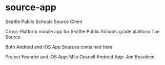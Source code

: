 # source-app
Seattle Public Schools Source Client

Cross-Platform mobile app for Seattle Public Schools grade platform The Source

Both Android and iOS App Sources contained here

Project Founder and iOS App: Milo Gosnell
Android App: Jon Beaubien
